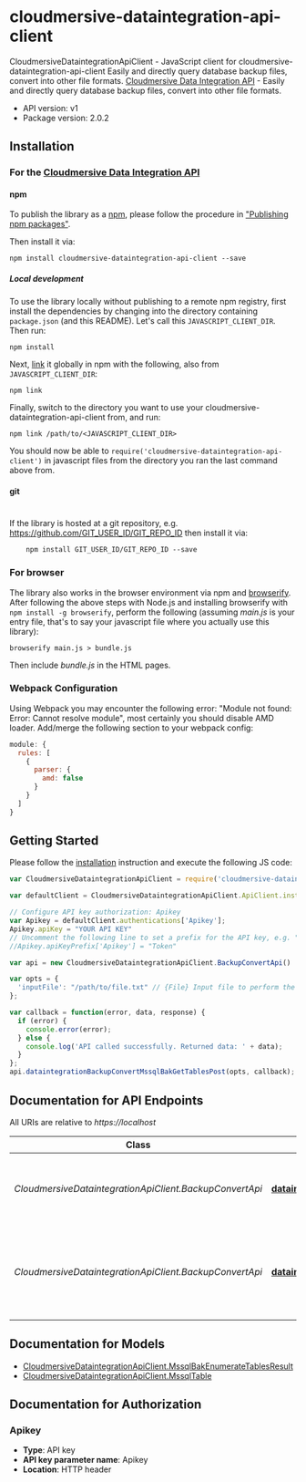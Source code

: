 # cloudmersive-dataintegration-api-client

CloudmersiveDataintegrationApiClient - JavaScript client for cloudmersive-dataintegration-api-client
Easily and directly query database backup files, convert into other file formats.
[Cloudmersive Data Integration API](https://github.com/Cloudmersive/Cloudmersive.APIClient.NodeJS.DocumentAndDataConvert.git) - Easily and directly query database backup files, convert into other file formats.

- API version: v1
- Package version: 2.0.2


## Installation

### For the [Cloudmersive Data Integration API](https://cloudmersive.com/data-integration-api)

#### npm

To publish the library as a [npm](https://www.npmjs.com/),
please follow the procedure in ["Publishing npm packages"](https://docs.npmjs.com/getting-started/publishing-npm-packages).

Then install it via:

```shell
npm install cloudmersive-dataintegration-api-client --save
```

##### Local development

To use the library locally without publishing to a remote npm registry, first install the dependencies by changing 
into the directory containing `package.json` (and this README). Let's call this `JAVASCRIPT_CLIENT_DIR`. Then run:

```shell
npm install
```

Next, [link](https://docs.npmjs.com/cli/link) it globally in npm with the following, also from `JAVASCRIPT_CLIENT_DIR`:

```shell
npm link
```

Finally, switch to the directory you want to use your cloudmersive-dataintegration-api-client from, and run:

```shell
npm link /path/to/<JAVASCRIPT_CLIENT_DIR>
```

You should now be able to `require('cloudmersive-dataintegration-api-client')` in javascript files from the directory you ran the last 
command above from.

#### git
#
If the library is hosted at a git repository, e.g.
https://github.com/GIT_USER_ID/GIT_REPO_ID
then install it via:

```shell
    npm install GIT_USER_ID/GIT_REPO_ID --save
```

### For browser

The library also works in the browser environment via npm and [browserify](http://browserify.org/). After following
the above steps with Node.js and installing browserify with `npm install -g browserify`,
perform the following (assuming *main.js* is your entry file, that's to say your javascript file where you actually 
use this library):

```shell
browserify main.js > bundle.js
```

Then include *bundle.js* in the HTML pages.

### Webpack Configuration

Using Webpack you may encounter the following error: "Module not found: Error:
Cannot resolve module", most certainly you should disable AMD loader. Add/merge
the following section to your webpack config:

```javascript
module: {
  rules: [
    {
      parser: {
        amd: false
      }
    }
  ]
}
```

## Getting Started

Please follow the [installation](#installation) instruction and execute the following JS code:

```javascript
var CloudmersiveDataintegrationApiClient = require('cloudmersive-dataintegration-api-client');

var defaultClient = CloudmersiveDataintegrationApiClient.ApiClient.instance;

// Configure API key authorization: Apikey
var Apikey = defaultClient.authentications['Apikey'];
Apikey.apiKey = "YOUR API KEY"
// Uncomment the following line to set a prefix for the API key, e.g. "Token" (defaults to null)
//Apikey.apiKeyPrefix['Apikey'] = "Token"

var api = new CloudmersiveDataintegrationApiClient.BackupConvertApi()

var opts = { 
  'inputFile': "/path/to/file.txt" // {File} Input file to perform the operation on
};

var callback = function(error, data, response) {
  if (error) {
    console.error(error);
  } else {
    console.log('API called successfully. Returned data: ' + data);
  }
};
api.dataintegrationBackupConvertMssqlBakGetTablesPost(opts, callback);

```

## Documentation for API Endpoints

All URIs are relative to *https://localhost*

Class | Method | HTTP request | Description
------------ | ------------- | ------------- | -------------
*CloudmersiveDataintegrationApiClient.BackupConvertApi* | [**dataintegrationBackupConvertMssqlBakGetTablesPost**](docs/BackupConvertApi.md#dataintegrationBackupConvertMssqlBakGetTablesPost) | **POST** /dataintegration/backup/convert/mssql/bak/get/tables | Lists all tables stored in a SQL Server Backup (.BAK) file
*CloudmersiveDataintegrationApiClient.BackupConvertApi* | [**dataintegrationBackupConvertMssqlBakToCsvPost**](docs/BackupConvertApi.md#dataintegrationBackupConvertMssqlBakToCsvPost) | **POST** /dataintegration/backup/convert/mssql/bak/to/csv | Converts a SQL Server Backup (.BAK) file into CSV for a specified table


## Documentation for Models

 - [CloudmersiveDataintegrationApiClient.MssqlBakEnumerateTablesResult](docs/MssqlBakEnumerateTablesResult.md)
 - [CloudmersiveDataintegrationApiClient.MssqlTable](docs/MssqlTable.md)


## Documentation for Authorization


### Apikey

- **Type**: API key
- **API key parameter name**: Apikey
- **Location**: HTTP header

